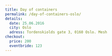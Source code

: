 ```yaml
---
title: Day of containers
permalink: /day-of-containers-oslo/
details:
  date: 25.06.2016
  city: Oslo
  adress: Tordenskiolds gate 3, 0160 Oslo. Mesh
checkout:
  price: 200
  eventbride: 123
---
```

